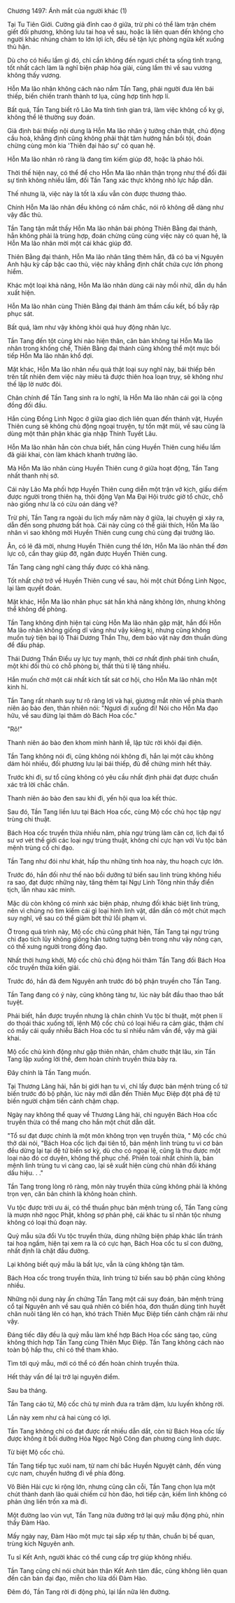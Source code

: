 




Chương 1497: Ánh mắt của người khác (1)


Tại Tu Tiên Giới. Cường giả đỉnh cao ở giữa, trừ phi có thể làm trận chém giết đối phương, không lưu tai hoạ về sau, hoặc là liên quan đến không cho người khác nhúng chàm to lớn lợi ích, đều sẽ tận lực phòng ngừa kết xuống thù hận.

Dù cho có hiểu lầm gì đó, chỉ cần không đến ngươi chết ta sống tình trạng, tốt nhất cách làm là nghĩ biện pháp hóa giải, cùng lắm thì về sau vương không thấy vương.

Hỗn Ma lão nhân không cách nào nắm Tần Tang, phái người đưa lên bái thiếp, biến chiến tranh thành tơ lụa, cũng hợp tình hợp lí.

Bất quá, Tần Tang biết rõ Lão Ma tính tình gian trá, làm việc không cố kỵ gì, không thể lẽ thường suy đoán.

Giả định bái thiếp nội dung là Hỗn Ma lão nhân ý tưởng chân thật, chủ động cầu hoà, khẳng định cũng không phải thật tâm hướng hắn bồi tội, đoán chừng cùng món kia 'Thiên đại hảo sự' có quan hệ.

Hỗn Ma lão nhân rõ ràng là đang tìm kiếm giúp đỡ, hoặc là pháo hôi.

Thời thế hiện nay, có thể để cho Hỗn Ma lão nhân thận trọng như thế đối đãi sự tình không nhiều lắm, đối Tần Tang xác thực không nhỏ lực hấp dẫn.

Thế nhưng là, việc này là tốt là xấu vẫn còn được thương thảo.

Chính Hỗn Ma lão nhân đều không có nắm chắc, nói rõ không dễ dàng như vậy đắc thủ.

Tần Tang tận mắt thấy Hỗn Ma lão nhân bái phỏng Thiên Bằng đại thánh, hẳn không phải là trùng hợp, đoán chừng cũng cùng việc này có quan hệ, là Hỗn Ma lão nhân mời một cái khác giúp đỡ.

Thiên Bằng đại thánh, Hỗn Ma lão nhân tăng thêm hắn, đã có ba vị Nguyên Anh hậu kỳ cấp bậc cao thủ, việc này khẳng định chất chứa cực lớn phong hiểm.

Khác một loại khả năng, Hỗn Ma lão nhân dùng cái này mồi nhử, dẫn dụ hắn xuất hiện.

Hỗn Ma lão nhân cùng Thiên Bằng đại thánh âm thầm cấu kết, bố bẫy rập phục sát.

Bất quá, làm như vậy không khỏi quá huy động nhân lực.

Tần Tang đến tột cùng khi nào hiện thân, căn bản không tại Hỗn Ma lão nhân trong khống chế, Thiên Bằng đại thánh cũng không thể một mực bồi tiếp Hỗn Ma lão nhân khổ đợi.

Mặt khác, Hỗn Ma lão nhân nếu quả thật loại suy nghĩ này, bái thiếp bên trên tất nhiên đem việc này miêu tả được thiên hoa loạn trụy, sẽ không như thế lập lờ nước đôi.

Chân chính để Tần Tang sinh ra lo nghĩ, là Hỗn Ma lão nhân cái gọi là cộng đồng đối đầu.

Hắn cùng Đồng Linh Ngọc ở giữa giao dịch liên quan đến thánh vật, Huyền Thiên cung sẽ không chủ động ngoại truyện, tự tổn mặt mũi, về sau cũng là dùng một thân phận khác gia nhập Thính Tuyết Lâu.

Hỗn Ma lão nhân hẳn còn chưa biết, hắn cùng Huyền Thiên cung hiểu lầm đã giải khai, còn làm khách khanh trưởng lão.

Mà Hỗn Ma lão nhân cùng Huyền Thiên cung ở giữa hoạt động, Tần Tang nhất thanh nhị sở.

Cái này Lão Ma phối hợp Huyền Thiên cung diễn một trận vở kịch, giấu diếm được người trong thiên hạ, thôi động Vạn Ma Đại Hội trước giờ tổ chức, chỗ nào giống như là có cừu oán dáng vẻ?

Trừ phi, Tần Tang ra ngoài du lịch mấy năm này ở giữa, lại chuyện gì xảy ra, dẫn đến song phương bất hoà. Cái này cũng có thể giải thích, Hỗn Ma lão nhân vì sao không mời Huyền Thiên cung cung chủ cùng đại trưởng lão.

Ân, có lẽ đã mời, nhưng Huyền Thiên cung thế lớn, Hỗn Ma lão nhân thế đơn lực cô, cần thay giúp đỡ, ngăn được Huyền Thiên cung.

Tần Tang càng nghĩ càng thấy được có khả năng.

Tốt nhất chờ trở về Huyền Thiên cung về sau, hỏi một chút Đồng Linh Ngọc, lại làm quyết đoán.

Mặt khác, Hỗn Ma lão nhân phục sát hắn khả năng không lớn, nhưng không thể không đề phòng.

Tần Tang không định hiện tại cùng Hỗn Ma lão nhân gặp mặt, hắn đối Hỗn Ma lão nhân không giống dĩ vãng như vậy kiêng kị, nhưng cũng không muốn tuỳ tiện bại lộ Thái Dương Thần Thụ, đem bảo vật này đơn thuần dùng để đấu pháp.

Thái Dương Thần Điểu uy lực tuy mạnh, thời cơ nhất định phải tinh chuẩn, một khi đối thủ có chỗ phòng bị, thất thủ tỉ lệ tăng nhiều.

Hắn muốn chờ một cái nhất kích tất sát cơ hội, cho Hỗn Ma lão nhân một kinh hỉ.

Tần Tang rất nhanh suy tư rõ ràng lợi và hại, giương mắt nhìn về phía thanh niên áo bào đen, thản nhiên nói: "Ngươi đi xuống đi! Nói cho Hỗn Ma đạo hữu, về sau đừng lại thăm dò Bách Hoa cốc."

"Rõ!"

Thanh niên áo bào đen khom mình hành lễ, lập tức rời khỏi đại điện.

Tần Tang không nói đi, cũng không nói không đi, hắn lại một câu không dám hỏi nhiều, đối phương lưu lại bái thiếp, đủ để chứng minh hết thảy.

Trước khi đi, sư tổ cũng không có yêu cầu nhất định phải đạt được chuẩn xác trả lời chắc chắn.

Thanh niên áo bào đen sau khi đi, yến hội qua loa kết thúc.

Sau đó, Tần Tang liền lưu tại Bách Hoa cốc, cùng Mộ cốc chủ học tập ngự trùng chi thuật.

Bách Hoa cốc truyền thừa nhiều năm, phía ngự trùng làm căn cơ, lịch đại tổ sư vơ vét thế giới các loại ngự trùng thuật, không chỉ cực hạn với Vu tộc bản mệnh trùng cổ chi đạo.

Tần Tang như đói như khát, hấp thu những tinh hoa này, thu hoạch cực lớn.

Trước đó, hắn đối như thế nào bồi dưỡng tứ biến sau linh trùng không hiểu ra sao, đạt được những này, tăng thêm tại Ngự Linh Tông nhìn thấy điển tịch, lẫn nhau xác minh.

Mặc dù còn không có minh xác biện pháp, nhưng đối khác biệt linh trùng, nên vì chúng nó tìm kiếm cái gì loại hình linh vật, dần dần có một chút mạch suy nghĩ, về sau có thể giảm bớt thử lỗi phạm vi.

Ở trong quá trình này, Mộ cốc chủ cũng phát hiện, Tần Tang tại ngự trùng chi đạo tích lũy không giống hắn tưởng tượng bên trong như vậy nông cạn, có thể xưng người trong đồng đạo.

Nhất thời hưng khởi, Mộ cốc chủ chủ động hỏi thăm Tần Tang đối Bách Hoa cốc truyền thừa kiến giải.

Trước đó, hắn đã đem Nguyên anh trước đó bộ phận truyền cho Tần Tang.

Tần Tang đang có ý này, cũng không tàng tư, lúc này bắt đầu thao thao bất tuyệt.

Phải biết, hắn được truyền nhưng là chân chính Vu tộc bí thuật, một phen lí do thoái thác xuống tới, lệnh Mộ cốc chủ có loại hiểu ra cảm giác, thậm chí có mấy cái quấy nhiễu Bách Hoa cốc tu sĩ nhiều năm vấn đề, vậy mà giải khai.

Mộ cốc chủ kinh động như gặp thiên nhân, châm chước thật lâu, xin Tần Tang lập xuống lời thề, đem hoàn chỉnh truyền thừa bày ra.

Đây chính là Tần Tang muốn.

Tại Thương Lãng hải, hắn bị giới hạn tu vi, chỉ lấy được bản mệnh trùng cổ tứ biến trước đó bộ phận, lúc này mới dẫn đến Thiên Mục Điệp đột phá đệ tứ biến người chậm tiến cảnh chậm chạp.

Ngày nay không thể quay về Thương Lãng hải, chỉ nguyện Bách Hoa cốc truyền thừa có thể mang cho hắn một chút dẫn dắt.

"Tổ sư đạt được chính là một môn không trọn vẹn truyền thừa, " Mộ cốc chủ thở dài nói, "Bách Hoa cốc lịch đại tiên tổ, bản mệnh linh trùng tu vi cơ bản đều dừng lại tại đệ tứ biến sơ kỳ, dù cho có ngoại lệ, cũng là thu được một loại nào đó cơ duyên, không thể phục chế. Phiền toái nhất chính là, bản mệnh linh trùng tu vi càng cao, lại sẽ xuất hiện cùng chủ nhân đối kháng dấu hiệu. . ."

Tần Tang trong lòng rõ ràng, môn này truyền thừa cũng không phải là không trọn vẹn, căn bản chính là không hoàn chỉnh.

Vu tộc được trời ưu ái, có thể thuần phục bản mệnh trùng cổ, Tần Tang cũng là mượn nhờ ngọc Phật, không sợ phản phệ, cái khác tu sĩ nhân tộc nhưng không có loại thủ đoạn này.

Quỷ mẫu sửa đổi Vu tộc truyền thừa, dùng những biện pháp khác lẩn tránh tai hoạ ngầm, hiện tại xem ra là có cực hạn, Bách Hoa cốc tu sĩ con đường, nhất định là chặt đầu đường.

Lại không biết quỷ mẫu là bất lực, vẫn là cũng không tận tâm.

Bách Hoa cốc trong truyền thừa, linh trùng tứ biến sau bộ phận cũng không nhiều.

Những nội dung này ấn chứng Tần Tang một cái suy đoán, bản mệnh trùng cổ tại Nguyên anh về sau quả nhiên có biến hóa, đơn thuần dùng tinh huyết chăn nuôi tăng lên có hạn, khó trách Thiên Mục Điệp tiến cảnh chậm rãi như vậy.

Đáng tiếc đây đều là quỷ mẫu làm khế hợp Bách Hoa cốc sáng tạo, cũng không thích hợp Tần Tang cùng Thiên Mục Điệp. Tần Tang không cách nào toàn bộ hấp thu, chỉ có thể tham khảo.

Tìm tới quỷ mẫu, mới có thể có đến hoàn chỉnh truyền thừa.

Hết thảy vấn đề lại trở lại nguyên điểm.

Sau ba tháng.

Tần Tang cáo từ, Mộ cốc chủ tự mình đưa ra trăm dặm, lưu luyến không rời.

Lần này xem như cả hai cùng có lợi.

Tần Tang không chỉ có đạt được rất nhiều dẫn dắt, còn từ Bách Hoa cốc lấy được không ít bồi dưỡng Hỏa Ngọc Ngô Công đan phương cùng linh dược.

Từ biệt Mộ cốc chủ.

Tần Tang tiếp tục xuôi nam, từ nam chí bắc Huyền Nguyệt cảnh, đến vùng cực nam, chuyển hướng đi về phía đông.

Vô Biên Hải cực kì rộng lớn, nhưng cũng cằn cỗi, Tần Tang chọn lựa một chút thành danh lão quái chiếm cứ hòn đảo, hơi tiếp cận, kiếm linh không có phản ứng liền trốn xa mà đi.

Một đường lao vùn vụt, Tần Tang nửa đường trở lại quỷ mẫu động phủ, nhìn thấy Đàm Hào.

Mấy ngày nay, Đàm Hào một mực tại sắp xếp tự thân, chuẩn bị bế quan, trùng kích Nguyên anh.

Tu sĩ Kết Anh, người khác có thể cung cấp trợ giúp không nhiều.

Tần Tang cũng chỉ nói chút bản thân Kết Anh tâm đắc, cũng không liên quan đến căn bản đại đạo, miễn cho lừa dối Đàm Hào.

Đêm đó, Tần Tang rời đi động phủ, lại lần nữa lên đường.





